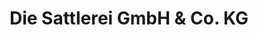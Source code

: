 ---
title: "Die Sattlerei GmbH & Co. KG"
url: /eching/die-sattlerei-gmbh-und-co-kg/
shop: Autoteile
---